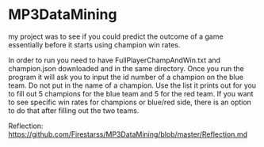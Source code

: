 # MP3DataMining
my project was to see if you could predict the outcome of a game essentially before it starts using champion win rates.

In order to run you need to have FullPlayerChampAndWin.txt and champion.json downloaded and in the same directory.
Once you run the program it will ask you to input the id number of a champion on the blue team. Do not put in the name of a champion. 
Use the list it prints out for you to fill out 5 champions for the blue team and 5 for the red team. If you want to see specific
win rates for champions or blue/red side, there is an option to do that after filling out the two teams.

Reflection: https://github.com/Firestarss/MP3DataMining/blob/master/Reflection.md
